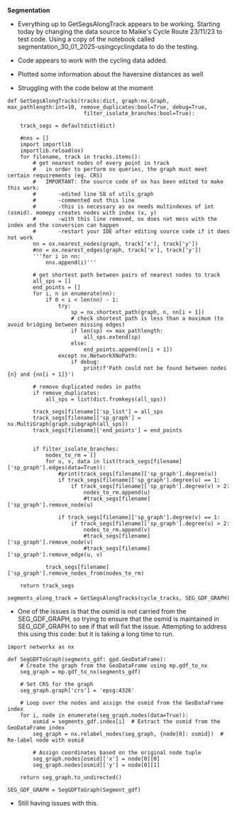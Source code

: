 **Segmentation**
- Everything up to GetSegsAlongTrack appears to be working. Starting today by changing the data source to Maike's Cycle Route 23/11/23 to test code. Using a copy of the notebook called segmentation_30_01_2025-usingcyclingdata to do the testing.
- Code appears to work with the cycling data added.
- Plotted some information about the haversine distances as well


- Struggling with the code below at the moment

```
def GetSegsAlongTracks(tracks:dict, graph:nx.Graph, max_pathlength:int=10, remove_duplicates:bool=True, debug=True,
                        filter_isolate_branches:bool=True):

    track_segs = defaultdict(dict)

    #nns = []
    import importlib
    importlib.reload(ox)
    for filename, track in tracks.items():
        # get nearest nodes of every point in track
        #   in order to perform ox queries, the graph must meet certain requirements (eg. CRS)
        #   IMPORTANT: the source code of ox has been edited to make this work:
        #       -edited line 58 of utils_graph 
        #       -commented out this line
        #       -this is necessary as ox needs multindexes of int (osmid). momepy creates nodes with index (x, y)
        #       -with this line removed, ox does not mess with the index and the conversion can happen
        #       -restart your IDE after editing source code if it does not work
        nn = ox.nearest_nodes(graph, track['x'], track['y'])
        #nn = ox.nearest_edges(graph, track['x'], track['y'])
        '''for i in nn:
            nns.append(i)'''

        # get shortest path between pairs of nearest nodes to track
        all_sps = []
        end_points = []
        for i, n in enumerate(nn):
            if 0 < i < len(nn) - 1:
                try:
                    sp = nx.shortest_path(graph, n, nn[i + 1])
                    # check shortest path is less than a maximum (to avoid bridging between missing edges)
                    if len(sp) <= max_pathlength:
                        all_sps.extend(sp)
                    else:
                        end_points.append(nn[i + 1])
                except nx.NetworkXNoPath:
                    if debug:
                        print(f'Path could not be found between nodes {n} and {nn[i + 1]}')
        
        # remove duplicated nodes in paths
        if remove_duplicates:
            all_sps = list(dict.fromkeys(all_sps))

        track_segs[filename]['sp_list'] = all_sps
        track_segs[filename]['sp_graph'] = nx.MultiGraph(graph.subgraph(all_sps))
        track_segs[filename]['end_points'] = end_points

        
        if filter_isolate_branches:
            nodes_to_rm = []
            for u, v, data in list(track_segs[filename]['sp_graph'].edges(data=True)):
                #print(track_segs[filename]['sp_graph'].degree(u))
                if track_segs[filename]['sp_graph'].degree(u) == 1:
                    if track_segs[filename]['sp_graph'].degree(v) > 2: 
                        nodes_to_rm.append(u)
                        #track_segs[filename]['sp_graph'].remove_node(u)
          
                if track_segs[filename]['sp_graph'].degree(v) == 1:
                    if track_segs[filename]['sp_graph'].degree(u) > 2:
                        nodes_to_rm.append(v)
                        #track_segs[filename]['sp_graph'].remove_node(v)
                        #track_segs[filename]['sp_graph'].remove_edge(u, v)

            track_segs[filename]['sp_graph'].remove_nodes_from(nodes_to_rm)

    return track_segs

segments_along_track = GetSegsAlongTracks(cycle_tracks, SEG_GDF_GRAPH)
```
- One of the issues is that the osmid is not carried from the SEG_GDF_GRAPH, so trying to ensure that the osmid is maintained in SEG_GDF_GRAPH to see if that will fixt the issue. Attempting to address this using this code: but it is taking a long time to run.

```
import networkx as nx

def SegGDFToGraph(segments_gdf: gpd.GeoDataFrame):
    # Create the graph from the GeoDataFrame using mp.gdf_to_nx
    seg_graph = mp.gdf_to_nx(segments_gdf)

    # Set CRS for the graph
    seg_graph.graph['crs'] = 'epsg:4326'

    # Loop over the nodes and assign the osmid from the GeoDataFrame index
    for i, node in enumerate(seg_graph.nodes(data=True)):
        osmid = segments_gdf.index[i]  # Extract the osmid from the GeoDataFrame index
        seg_graph = nx.relabel_nodes(seg_graph, {node[0]: osmid})  # Re-label node with osmid

        # Assign coordinates based on the original node tuple
        seg_graph.nodes[osmid]['x'] = node[0][0]
        seg_graph.nodes[osmid]['y'] = node[0][1]

    return seg_graph.to_undirected()

SEG_GDF_GRAPH = SegGDFToGraph(Segment_gdf)

```
- Still having issues with this.
